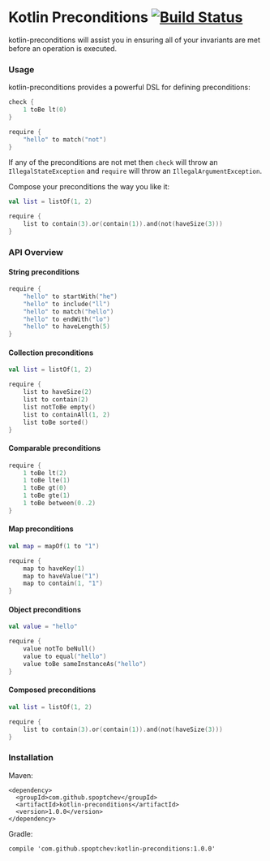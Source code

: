 # Kotlin Preconditions [![Build Status](https://travis-ci.org/spoptchev/kotlin-preconditions.svg?branch=master)](https://travis-ci.org/spoptchev/kotlin-preconditions)

kotlin-preconditions will assist you in ensuring all of your invariants are met
before an operation is executed.

### Usage

kotlin-preconditions provides a powerful DSL for defining preconditions:

```kotlin
check {
    1 toBe lt(0)
}

require {
    "hello" to match("not")
}
```

If any of the preconditions are not met then `check` will throw an
`IllegalStateException` and `require` will throw an `IllegalArgumentException`.

Compose your preconditions the way you like it:

```kotlin
val list = listOf(1, 2)

require {
    list to contain(3).or(contain(1)).and(not(haveSize(3)))
}
```

### API Overview

#### String preconditions

```kotlin
require {
    "hello" to startWith("he")
    "hello" to include("ll")
    "hello" to match("hello")
    "hello" to endWith("lo")
    "hello" to haveLength(5)
}
```

#### Collection preconditions

```kotlin
val list = listOf(1, 2)

require {
    list to haveSize(2)
    list to contain(2)
    list notToBe empty()
    list to containAll(1, 2)
    list toBe sorted()
}
```

#### Comparable preconditions

```kotlin
require {
    1 toBe lt(2)
    1 toBe lte(1)
    1 toBe gt(0)
    1 toBe gte(1)
    1 toBe between(0..2)
}
```

#### Map preconditions

```kotlin
val map = mapOf(1 to "1")

require {
    map to haveKey(1)
    map to haveValue("1")
    map to contain(1, "1")
}
```

#### Object preconditions

```kotlin
val value = "hello"

require {
    value notTo beNull()
    value to equal("hello")
    value toBe sameInstanceAs("hello")
}
```

#### Composed preconditions

```kotlin
val list = listOf(1, 2)

require {
    list to contain(3).or(contain(1)).and(not(haveSize(3)))
}
```

### Installation

Maven:

```
<dependency>
  <groupId>com.github.spoptchev</groupId>
  <artifactId>kotlin-preconditions</artifactId>
  <version>1.0.0</version>
</dependency>
```

Gradle:

```
compile 'com.github.spoptchev:kotlin-preconditions:1.0.0'
```

